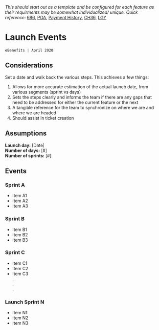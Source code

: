 _This should start out as a template and be configured for each feature as their requirments may be somewhat individualized/ unique._
_Quick reference:_ [686](https://#), [POA](https://#), [Payment History](https://#), [CH36](https://#), [LGY](https://#)
# Launch Events
`eBenefits | April 2020`
## Considerations
Set a date and walk back the various steps.  This achieves a few things:
1. Allows for more accurate estimation of the actual launch date, from various segments (sprint vs days)
2. Sets the steps clearly and informs the team if there are any gaps that need to be addressed for either the current feature or the next
3. A tangible reference for the team to synchronize on where we are and where we are headed
4. Should assist in ticket creation
## Assumptions
**Launch day:** [Date]  
**Number of days:** [#]  
**Number of sprints:** [#]  
## Events
### Sprint A
- Item A1
- Item A2
- Item A3
### Sprint B
- Item B1
- Item B2
- Item B3
### Sprint C
- Item C1
- Item C2
- Item C3  
.  
.  
.  
   
### Launch Sprint N
- Item N1
- Item N2
- Item N3

